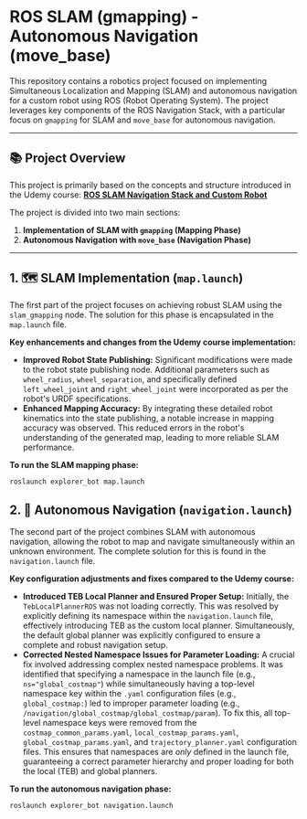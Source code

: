 # ROS SLAM (gmapping) - Autonomous Navigation (move_base)

This repository contains a robotics project focused on implementing Simultaneous Localization and Mapping (SLAM) and autonomous navigation for a custom robot using ROS (Robot Operating System). The project leverages key components of the ROS Navigation Stack, with a particular focus on `gmapping` for SLAM and `move_base` for autonomous navigation.


---

## 📚 Project Overview

This project is primarily based on the concepts and structure introduced in the Udemy course:
**[ROS SLAM Navigation Stack and Custom Robot](https://github.com/noshluk2/ROS-Navigation-Stack-and-SLAM-for-Autonomous-Custom-Robot/tree/master)**

The project is divided into two main sections:

1.  **Implementation of SLAM with `gmapping` (Mapping Phase)**
2.  **Autonomous Navigation with `move_base` (Navigation Phase)**

---

## 1. 🗺 SLAM Implementation (`map.launch`)

The first part of the project focuses on achieving robust SLAM using the `slam_gmapping` node. The solution for this phase is encapsulated in the `map.launch` file.

**Key enhancements and changes from the Udemy course implementation:**

* **Improved Robot State Publishing:** Significant modifications were made to the robot state publishing node. Additional parameters such as `wheel_radius`, `wheel_separation`, and specifically defined `left_wheel_joint` and `right_wheel_joint` were incorporated as per the robot's URDF specifications.
* **Enhanced Mapping Accuracy:** By integrating these detailed robot kinematics into the state publishing, a notable increase in mapping accuracy was observed. This reduced errors in the robot's understanding of the generated map, leading to more reliable SLAM performance.

**To run the SLAM mapping phase:**

```bash
roslaunch explorer_bot map.launch
````
## 2. 🧭 Autonomous Navigation (`navigation.launch`)

The second part of the project combines SLAM with autonomous navigation, allowing the robot to map and navigate simultaneously within an unknown environment. The complete solution for this is found in the `navigation.launch` file.

**Key configuration adjustments and fixes compared to the Udemy course:**

* **Introduced TEB Local Planner and Ensured Proper Setup:** Initially, the `TebLocalPlannerROS` was not loading correctly. This was resolved by explicitly defining its namespace within the `navigation.launch` file, effectively introducing TEB as the custom local planner. Simultaneously, the default global planner was explicitly configured to ensure a complete and robust navigation setup.
* **Corrected Nested Namespace Issues for Parameter Loading:** A crucial fix involved addressing complex nested namespace problems. It was identified that specifying a namespace in the launch file (e.g., `ns="global_costmap"`) while simultaneously having a top-level namespace key within the `.yaml` configuration files (e.g., `global_costmap:`) led to improper parameter loading (e.g., `/navigation/global_costmap/global_costmap/param`). To fix this, all top-level namespace keys were removed from the `costmap_common_params.yaml`, `local_costmap_params.yaml`, `global_costmap_params.yaml`, and `trajectory_planner.yaml` configuration files. This ensures that namespaces are *only* defined in the launch file, guaranteeing a correct parameter hierarchy and proper loading for both the local (TEB) and global planners.

**To run the autonomous navigation phase:**

```bash
roslaunch explorer_bot navigation.launch
```

